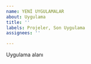 ```yaml
---
name: YENİ UYGULAMALAR
about: Uygulama
title: ''
labels: Projeler, Son Uygulama
assignees: ''

---
```


Uygulama alanı
